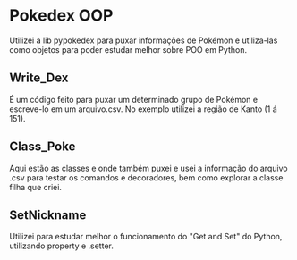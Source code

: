 # Pokedex OOP
Utilizei a lib pypokedex para puxar informações de Pokémon e utiliza-las como objetos para poder estudar melhor sobre POO em Python. 

## Write_Dex
É um código feito para puxar um determinado grupo de Pokémon e escreve-lo em um arquivo.csv. No exemplo utilizei a região de Kanto (1 á 151).

## Class_Poke
Aqui estão as classes e onde também puxei e usei a informação do arquivo .csv para testar os comandos e decoradores, bem como explorar a classe filha que criei.

## SetNickname
Utilizei para estudar melhor o funcionamento do "Get and Set" do Python, utilizando property e .setter.
